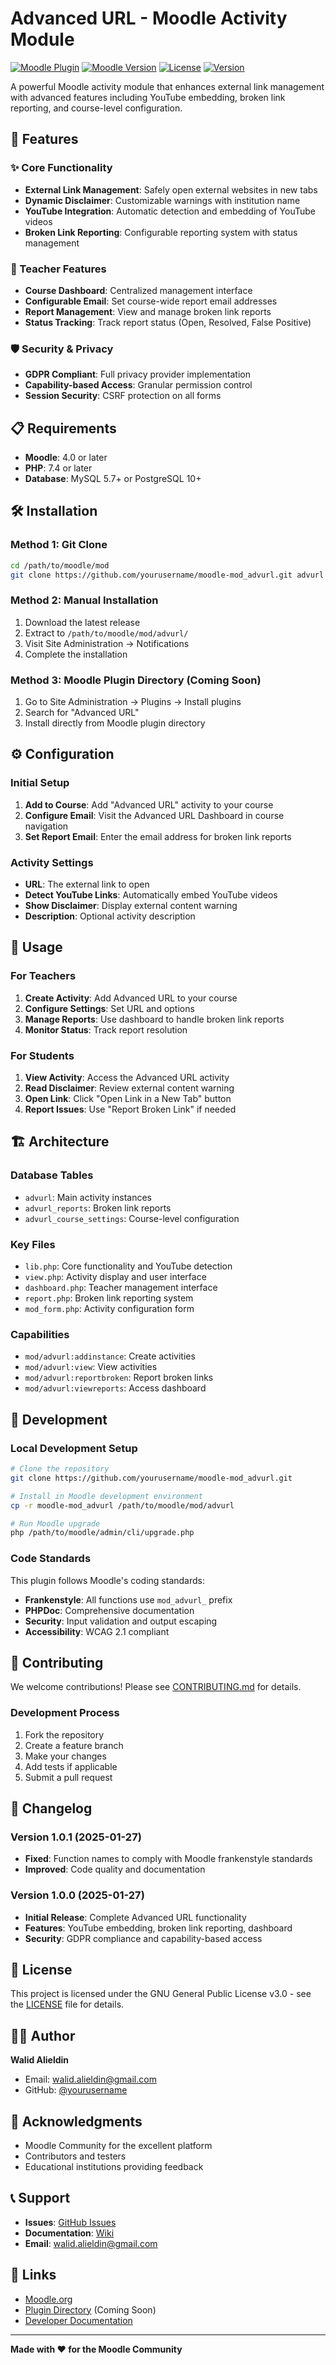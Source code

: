 # Advanced URL - Moodle Activity Module

[![Moodle Plugin](https://img.shields.io/badge/Moodle-Plugin-orange.svg)](https://moodle.org/plugins/)
[![Moodle Version](https://img.shields.io/badge/Moodle-4.0+-blue.svg)](https://moodle.org/)
[![License](https://img.shields.io/badge/License-GPL%20v3-green.svg)](LICENSE)
[![Version](https://img.shields.io/badge/Version-1.0.1-brightgreen.svg)](version.php)

A powerful Moodle activity module that enhances external link management with advanced features including YouTube embedding, broken link reporting, and course-level configuration.

## 🚀 Features

### ✨ Core Functionality
- **External Link Management**: Safely open external websites in new tabs
- **Dynamic Disclaimer**: Customizable warnings with institution name
- **YouTube Integration**: Automatic detection and embedding of YouTube videos
- **Broken Link Reporting**: Configurable reporting system with status management

### 🎯 Teacher Features
- **Course Dashboard**: Centralized management interface
- **Configurable Email**: Set course-wide report email addresses
- **Report Management**: View and manage broken link reports
- **Status Tracking**: Track report status (Open, Resolved, False Positive)

### 🛡️ Security & Privacy
- **GDPR Compliant**: Full privacy provider implementation
- **Capability-based Access**: Granular permission control
- **Session Security**: CSRF protection on all forms

## 📋 Requirements

- **Moodle**: 4.0 or later
- **PHP**: 7.4 or later
- **Database**: MySQL 5.7+ or PostgreSQL 10+

## 🛠️ Installation

### Method 1: Git Clone
```bash
cd /path/to/moodle/mod
git clone https://github.com/yourusername/moodle-mod_advurl.git advurl
```

### Method 2: Manual Installation
1. Download the latest release
2. Extract to `/path/to/moodle/mod/advurl/`
3. Visit Site Administration → Notifications
4. Complete the installation

### Method 3: Moodle Plugin Directory (Coming Soon)
1. Go to Site Administration → Plugins → Install plugins
2. Search for "Advanced URL"
3. Install directly from Moodle plugin directory

## ⚙️ Configuration

### Initial Setup
1. **Add to Course**: Add "Advanced URL" activity to your course
2. **Configure Email**: Visit the Advanced URL Dashboard in course navigation
3. **Set Report Email**: Enter the email address for broken link reports

### Activity Settings
- **URL**: The external link to open
- **Detect YouTube Links**: Automatically embed YouTube videos
- **Show Disclaimer**: Display external content warning
- **Description**: Optional activity description

## 📖 Usage

### For Teachers
1. **Create Activity**: Add Advanced URL to your course
2. **Configure Settings**: Set URL and options
3. **Manage Reports**: Use dashboard to handle broken link reports
4. **Monitor Status**: Track report resolution

### For Students
1. **View Activity**: Access the Advanced URL activity
2. **Read Disclaimer**: Review external content warning
3. **Open Link**: Click "Open Link in a New Tab" button
4. **Report Issues**: Use "Report Broken Link" if needed

## 🏗️ Architecture

### Database Tables
- `advurl`: Main activity instances
- `advurl_reports`: Broken link reports
- `advurl_course_settings`: Course-level configuration

### Key Files
- `lib.php`: Core functionality and YouTube detection
- `view.php`: Activity display and user interface
- `dashboard.php`: Teacher management interface
- `report.php`: Broken link reporting system
- `mod_form.php`: Activity configuration form

### Capabilities
- `mod/advurl:addinstance`: Create activities
- `mod/advurl:view`: View activities
- `mod/advurl:reportbroken`: Report broken links
- `mod/advurl:viewreports`: Access dashboard

## 🔧 Development

### Local Development Setup
```bash
# Clone the repository
git clone https://github.com/yourusername/moodle-mod_advurl.git

# Install in Moodle development environment
cp -r moodle-mod_advurl /path/to/moodle/mod/advurl

# Run Moodle upgrade
php /path/to/moodle/admin/cli/upgrade.php
```

### Code Standards
This plugin follows Moodle's coding standards:
- **Frankenstyle**: All functions use `mod_advurl_` prefix
- **PHPDoc**: Comprehensive documentation
- **Security**: Input validation and output escaping
- **Accessibility**: WCAG 2.1 compliant

## 🤝 Contributing

We welcome contributions! Please see [CONTRIBUTING.md](CONTRIBUTING.md) for details.

### Development Process
1. Fork the repository
2. Create a feature branch
3. Make your changes
4. Add tests if applicable
5. Submit a pull request

## 📝 Changelog

### Version 1.0.1 (2025-01-27)
- **Fixed**: Function names to comply with Moodle frankenstyle standards
- **Improved**: Code quality and documentation

### Version 1.0.0 (2025-01-27)
- **Initial Release**: Complete Advanced URL functionality
- **Features**: YouTube embedding, broken link reporting, dashboard
- **Security**: GDPR compliance and capability-based access

## 📄 License

This project is licensed under the GNU General Public License v3.0 - see the [LICENSE](LICENSE) file for details.

## 👨‍💻 Author

**Walid Alieldin**
- Email: walid.alieldin@gmail.com
- GitHub: [@yourusername](https://github.com/autoscriptor)

## 🙏 Acknowledgments

- Moodle Community for the excellent platform
- Contributors and testers
- Educational institutions providing feedback

## 📞 Support

- **Issues**: [GitHub Issues](https://github.com/autoscriptor/moodle-mod_advurl/issues)
- **Documentation**: [Wiki](https://github.com/autoscriptor/moodle-mod_advurl/wiki)
- **Email**: walid.alieldin@gmail.com

## 🔗 Links

- [Moodle.org](https://moodle.org/)
- [Plugin Directory](https://moodle.org/plugins/) (Coming Soon)
- [Developer Documentation](https://docs.moodle.org/dev/)

---

**Made with ❤️ for the Moodle Community**
